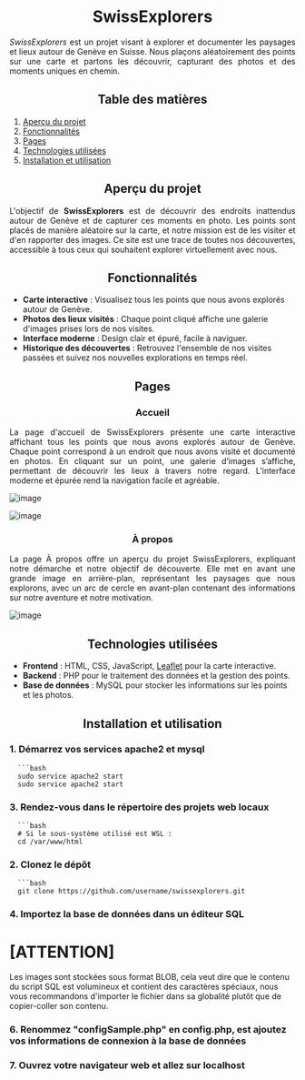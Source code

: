 <h1 align="center">SwissExplorers</h1>

<p align="justify"><em>SwissExplorers</em> est un projet visant à explorer et documenter les paysages et lieux autour de Genève en Suisse. Nous plaçons aléatoirement des points sur une carte et partons les découvrir, capturant des photos et des moments uniques en chemin.</p>

<h2 align="center">Table des matières</h2>

1. [Aperçu du projet](#aperçu-du-projet)
2. [Fonctionnalités](#fonctionnalités)
3. [Pages](#pages)
4. [Technologies utilisées](#technologies-utilisées)
5. [Installation et utilisation](#installation-et-utilisation)

<h2 align="center">Aperçu du projet</h2>

<p align="justify">L'objectif de <strong>SwissExplorers</strong> est de découvrir des endroits inattendus autour de Genève et de capturer ces moments en photo. Les points sont placés de manière aléatoire sur la carte, et notre mission est de les visiter et d'en rapporter des images. Ce site est une trace de toutes nos découvertes, accessible à tous ceux qui souhaitent explorer virtuellement avec nous.</p>

<h2 align="center">Fonctionnalités</h2>

- **Carte interactive** : Visualisez tous les points que nous avons explorés autour de Genève.
- **Photos des lieux visités** : Chaque point cliqué affiche une galerie d'images prises lors de nos visites.
- **Interface moderne** : Design clair et épuré, facile à naviguer.
- **Historique des découvertes** : Retrouvez l'ensemble de nos visites passées et suivez nos nouvelles explorations en temps réel.

<h2 align="center">Pages</h2>
<h3 align="center">Accueil</h3>
<p align="justify">La page d'accueil de SwissExplorers présente une carte interactive affichant tous les points que nous avons explorés autour de Genève. Chaque point correspond à un endroit que nous avons visité et documenté en photos. En cliquant sur un point, une galerie d’images s’affiche, permettant de découvrir les lieux à travers notre regard. L’interface moderne et épurée rend la navigation facile et agréable.</p>

![image](https://github.com/user-attachments/assets/fa017289-1ac8-4722-8f38-79a9a7db68ef)

![image](https://github.com/user-attachments/assets/af786df3-1f3c-4d06-ae4b-c03f0622b2cf)


<h3 align="center">À propos</h3>

<p align="justify">La page À propos offre un aperçu du projet SwissExplorers, expliquant notre démarche et notre objectif de découverte. Elle met en avant une grande image en arrière-plan, représentant les paysages que nous explorons, avec un arc de cercle en avant-plan contenant des informations sur notre aventure et notre motivation.</p>

![image](https://github.com/user-attachments/assets/abf60c5e-71de-44d0-9bfc-1a72020b98a5)

<h2 align="center">Technologies utilisées</h2>

- **Frontend** : HTML, CSS, JavaScript, [Leaflet](https://leafletjs.com/) pour la carte interactive.
- **Backend** : PHP pour le traitement des données et la gestion des points.
- **Base de données** : MySQL pour stocker les informations sur les points et les photos.

<h2 align="center">Installation et utilisation</h2>

<h3>1. Démarrez vos services apache2 et mysql</h3>

      ```bash
      sudo service apache2 start
      sudo service apache2 start

<h3>3. Rendez-vous dans le répertoire des projets web locaux</h3>

      ```bash
      # Si le sous-système utilisé est WSL :
      cd /var/www/html

<h3>2. Clonez le dépôt</h3>
      
      ```bash
      git clone https://github.com/username/swissexplorers.git

<h3>4. Importez la base de données dans un éditeur SQL</h3>
   <strong><h1>[ATTENTION]</h1></strong> Les images sont stockées sous format BLOB, cela veut dire que le contenu du script SQL est volumineux et contient des caractères spéciaux, nous vous recommandons d'importer le fichier dans sa globalité plutôt que de copier-coller son contenu.

<h3>6. Renommez "configSample.php" en config.php, est ajoutez vos informations de connexion à la base de données</h3>

<h3>7. Ouvrez votre navigateur web et allez sur localhost</h3>
